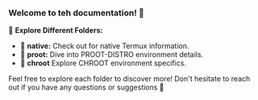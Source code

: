 ### Welcome to teh documentation! 👋

📁 **Explore Different Folders:**

- 📂 **native:** Check out for native Termux information.
- 📂 **proot:** Dive into PROOT-DISTRO environment details.
- 📂 **chroot** Explore CHROOT environment specifics.

Feel free to explore each folder to discover more! Don't hesitate to reach out if you have any questions or suggestions 🚀

